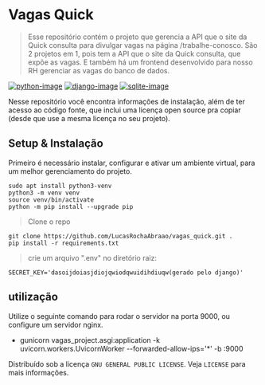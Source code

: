 # Vagas Quick
> Esse repositório contém o projeto que gerencia a API que o site da Quick consulta para divulgar vagas na página /trabalhe-conosco.
> São 2 projetos em 1, pois tem a API que o site da Quick consulta, que expõe as vagas. E também há um frontend desenvolvido para nosso RH gerenciar as vagas do banco de dados.

[![python-image]][python-url]
[![django-image]][django-url]
[![sqlite-image]][sqlite-url]

Nesse repositório você encontra informações de instalação, além de ter acesso ao código fonte, que inclui uma licença open source pra copiar 
(desde que use a mesma licença no seu projeto).


## Setup & Instalação
Primeiro é necessário instalar, configurar e ativar um ambiente virtual, para um melhor gerenciamento do projeto.
```
sudo apt install python3-venv
python3 -m venv venv
source venv/bin/activate
python -m pip install --upgrade pip
```

>Clone o repo
```
git clone https://github.com/LucasRochaAbraao/vagas_quick.git .
pip install -r requirements.txt
```

>crie um arquivo ".env" no diretório raiz:
```
SECRET_KEY='dasoijdoiasjdiojqwiodqwuidihdiuqw(gerado pelo django)'
```

## utilização
Utilize o seguinte comando para rodar o servidor na porta 9000, ou configure um servidor nginx.
- gunicorn vagas_project.asgi:application -k uvicorn.workers.UvicornWorker --forwarded-allow-ips='*' -b :9000


[python-image]: https://img.shields.io/static/v1?label=python&message=3.7&color=blue
[python-url]: https://www.python.org/downloads/release/python-370/

[django-image]: https://img.shields.io/static/v1?label=djangl&message=0.63+&color=blue
[django-url]: https://docs.djangoproject.com/en/3.1/

[sqlite-image]: https://img.shields.io/static/v1?label=sqlite&message=python&color=success
[sqlite-url]: https://docs.python.org/3/library/sqlite3.html

Distribuído sob a licença `GNU GENERAL PUBLIC LICENSE`. Veja `LICENSE` para mais informações.